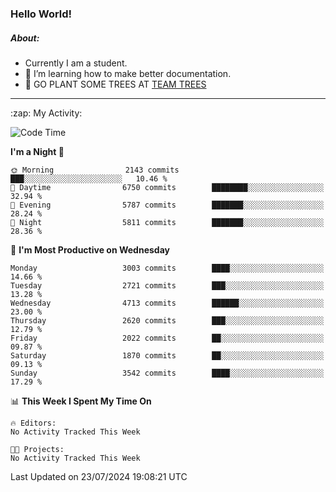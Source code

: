 ### Hello World!

##### About:
- Currently I am a student.
- 🌱 I’m learning how to make better documentation.
- 🌱 GO PLANT SOME TREES AT [TEAM TREES](https://teamtrees.org/)

---
  <summary>:zap: My Activity:</summary>
  
<!--START_SECTION:waka-->
![Code Time](http://img.shields.io/badge/Code%20Time-1%2C377%20hrs%2025%20mins-blue)

**I'm a Night 🦉** 

```text
🌞 Morning                2143 commits        ███░░░░░░░░░░░░░░░░░░░░░░   10.46 % 
🌆 Daytime                6750 commits        ████████░░░░░░░░░░░░░░░░░   32.94 % 
🌃 Evening                5787 commits        ███████░░░░░░░░░░░░░░░░░░   28.24 % 
🌙 Night                  5811 commits        ███████░░░░░░░░░░░░░░░░░░   28.36 % 
```
📅 **I'm Most Productive on Wednesday** 

```text
Monday                   3003 commits        ████░░░░░░░░░░░░░░░░░░░░░   14.66 % 
Tuesday                  2721 commits        ███░░░░░░░░░░░░░░░░░░░░░░   13.28 % 
Wednesday                4713 commits        ██████░░░░░░░░░░░░░░░░░░░   23.00 % 
Thursday                 2620 commits        ███░░░░░░░░░░░░░░░░░░░░░░   12.79 % 
Friday                   2022 commits        ██░░░░░░░░░░░░░░░░░░░░░░░   09.87 % 
Saturday                 1870 commits        ██░░░░░░░░░░░░░░░░░░░░░░░   09.13 % 
Sunday                   3542 commits        ████░░░░░░░░░░░░░░░░░░░░░   17.29 % 
```


📊 **This Week I Spent My Time On** 

```text
🔥 Editors: 
No Activity Tracked This Week

🐱‍💻 Projects: 
No Activity Tracked This Week
```


 Last Updated on 23/07/2024 19:08:21 UTC
<!--END_SECTION:waka-->
